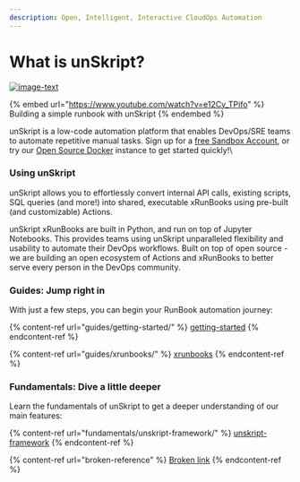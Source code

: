 ```yaml
---
description: Open, Intelligent, Interactive CloudOps Automation
---
```


# What is unSkript?

[![image-text](https://img.shields.io/github/stars/unskript/Awesome-CloudOps-Automation?style=social)](https://github.com/unskript/Awesome-CloudOps-Automation)

{% embed url="https://www.youtube.com/watch?v=e12Cy_TPifo" %}
Building a simple runbook with unSkript
{% endembed %}

unSkript is a low-code automation platform that enables DevOps/SRE teams to automate repetitive manual tasks.  Sign up for a [free Sandbox Account](https://us.app.unskript.io/signup), or try our [Open Source Docker](https://github.com/unskript/Awesome-CloudOps-Automation) instance to get started quickly!\


### Using unSkript

unSkript allows you to effortlessly convert internal API calls, existing scripts, SQL queries (and more!) into shared, executable xRunBooks using pre-built (and customizable) Actions. &#x20;

unSkript xRunBooks are built in Python, and run on top of Jupyter Notebooks. This provides teams using unSkript unparalleled flexibility and usability to automate their DevOps workflows. Built on top of open source - we are building an open ecosystem of Actions and xRunBooks to better serve every person in the DevOps community.

### Guides: Jump right in

With just a few steps, you can begin your RunBook automation journey:

{% content-ref url="guides/getting-started/" %}
[getting-started](guides/getting-started/)
{% endcontent-ref %}

{% content-ref url="guides/xrunbooks/" %}
[xrunbooks](guides/xrunbooks/)
{% endcontent-ref %}

### Fundamentals: Dive a little deeper

Learn the fundamentals of unSkript to get a deeper understanding of our main features:

{% content-ref url="fundamentals/unskript-framework/" %}
[unskript-framework](fundamentals/unskript-framework/)
{% endcontent-ref %}

{% content-ref url="broken-reference" %}
[Broken link](broken-reference)
{% endcontent-ref %}
